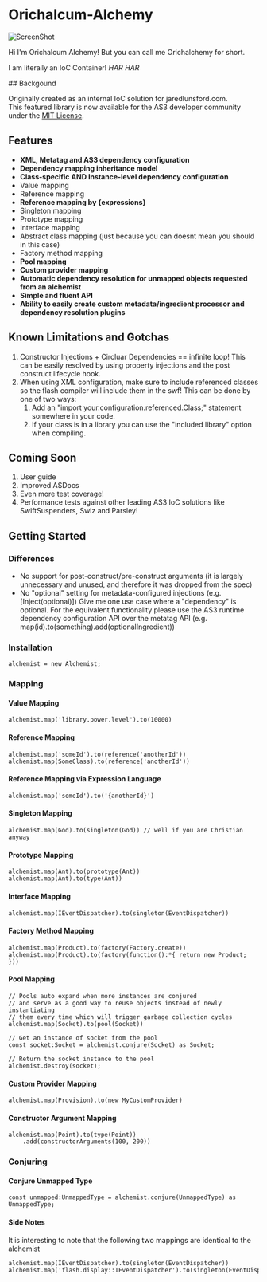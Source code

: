 Orichalcum-Alchemy
==================

![ScreenShot](https://raw.github.com/LandonLunsford/Orichalcum-Alchemy/master/images/orichalchemy-pot.png)

<p>
Hi I'm Orichalcum Alchemy!
But you can call me Orichalchemy for short.
</p>
<p>
I am literally an IoC Container!
<i>HAR HAR</i>
</p>
## Backgound

Originally created as an internal IoC solution for jaredlunsford.com.
<br>
This featured library is now available for the AS3 developer community under the [MIT License](https://github.com/LandonLunsford/Orichalcum-Alchemy/blob/master/license).
<br>

## Features
- <b>XML, Metatag and AS3 dependency configuration</b>
- <b>Dependency mapping inheritance model</b>
- <b>Class-specific AND Instance-level dependency configuration</b>
- Value mapping
- Reference mapping
- <b>Reference mapping by {expressions}</b>
- Singleton mapping
- Prototype mapping
- Interface mapping
- Abstract class mapping (just because you can doesnt mean you should in this case)
- Factory method mapping
- <b>Pool mapping</b>
- <b>Custom provider mapping</b>
- <b>Automatic dependency resolution for unmapped objects requested from an alchemist</b>
- <b>Simple and fluent API</b>
- <b>Ability to easily create custom metadata/ingredient processor and dependency resolution plugins</b>

## Known Limitations and Gotchas

1. Constructor Injections + Circluar Dependencies == infinite loop! This can be easily resolved by using property injections and the post construct lifecycle hook.
2. When using XML configuration, make sure to include referenced classes so the flash compiler will include them in the swf! This can be done by one of two ways:
	1. Add an "import your.configuration.referenced.Class;" statement somewhere in your code.
	2. If your class is in a library you can use the "included library" option when compiling.

## Coming Soon
1. User guide
2. Improved ASDocs
3. Even more test coverage!
4. Performance tests against other leading AS3 IoC solutions like SwiftSuspenders, Swiz and Parsley!

## Getting Started

### Differences
- No support for post-construct/pre-construct arguments (it is largely unnecessary and unused, and therefore it was dropped from the spec)
- No "optional" setting for metadata-configured injections (e.g. [Inject(optional)])
Give me one use case where a "dependency" is optional.
For the equivalent functionality please use the AS3 runtime dependency configuration API over the metatag API (e.g. map(id).to(something).add(optionalIngredient))

### Installation
	alchemist = new Alchemist;

### Mapping

#### Value Mapping
	alchemist.map('library.power.level').to(10000)

#### Reference Mapping
	alchemist.map('someId').to(reference('anotherId'))
	alchemist.map(SomeClass).to(reference('anotherId'))

#### Reference Mapping via Expression Language
	alchemist.map('someId').to('{anotherId}')

#### Singleton Mapping
	alchemist.map(God).to(singleton(God)) // well if you are Christian anyway

#### Prototype Mapping
	alchemist.map(Ant).to(prototype(Ant))
	alchemist.map(Ant).to(type(Ant))

#### Interface Mapping
	alchemist.map(IEventDispatcher).to(singleton(EventDispatcher))
	
#### Factory Method Mapping
	alchemist.map(Product).to(factory(Factory.create))
	alchemist.map(Product).to(factory(function():*{ return new Product; }))
	
#### Pool Mapping
	// Pools auto expand when more instances are conjured
	// and serve as a good way to reuse objects instead of newly instantiating
	// them every time which will trigger garbage collection cycles
	alchemist.map(Socket).to(pool(Socket))
	
	// Get an instance of socket from the pool
	const socket:Socket = alchemist.conjure(Socket) as Socket;
	
	// Return the socket instance to the pool
	alchemist.destroy(socket);
	
#### Custom Provider Mapping
	alchemist.map(Provision).to(new MyCustomProvider)

#### Constructor Argument Mapping
	alchemist.map(Point).to(type(Point))
		.add(constructorArguments(100, 200))
	
### Conjuring

#### Conjure Unmapped Type
	const unmapped:UnmappedType = alchemist.conjure(UnmappedType) as UnmappedType;

#### Side Notes
It is interesting to note that the following two mappings are identical to the alchemist

	alchemist.map(IEventDispatcher).to(singleton(EventDispatcher))
	alchemist.map('flash.display::IEventDispatcher').to(singleton(EventDispatcher))

